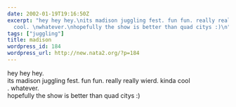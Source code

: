 ```yaml
---
date: 2002-01-19T19:16:50Z
excerpt: "hey hey hey.\nits madison juggling fest. fun fun. really really wierd.\nkinda
  cool. \nwhatever.\nhopefully the show is better than quad citys :)\n"
tags: ["juggling"]
title: madison
wordpress_id: 184
wordpress_url: http://new.nata2.org/?p=184
---
```


hey hey hey.
<br/>its madison juggling fest. fun fun. really really wierd.
kinda cool<br/>. 
whatever.<br/>
hopefully the show is better than quad citys :)
